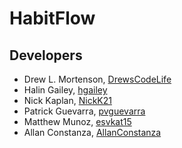 # HabitFlow

## Developers

* Drew L. Mortenson, [DrewsCodeLife](https://github.com/DrewsCodeLife)
* Halin Gailey, [hgailey](https://github.com/hgailey)
* Nick Kaplan, [NickK21](https://github.com/NickK21)
* Patrick Guevarra, [pvguevarra](https://github.com/pvguevarra)
* Matthew Munoz, [esvkat15](https://github.com/esvkat15)
* Allan Constanza, [AllanConstanza](htps://github.com/AllanConstanza)
